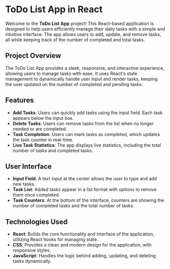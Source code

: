 # ToDo List App in React

Welcome to the **ToDo List App** project! This React-based application is designed to help users efficiently manage their daily tasks with a simple and intuitive interface. The app allows users to add, update, and remove tasks, all while keeping track of the number of completed and total tasks.

## Project Overview

The ToDo List App provides a sleek, responsive, and interactive experience, allowing users to manage tasks with ease. It uses React's state management to dynamically handle user input and render tasks, keeping the user updated on the number of completed and pending tasks.

## Features

- **Add Tasks**: Users can quickly add tasks using the input field. Each task appears below the input box.
- **Delete Tasks**: Users can remove tasks from the list when no longer needed or are completed.
- **Task Completion**: Users can mark tasks as completed, which updates the task counter in real-time.
- **Live Task Statistics**: The app displays live statistics, including the total number of tasks and completed tasks.

## User Interface

- **Input Field**: A text input at the center allows the user to type and add new tasks.
- **Task List**: Added tasks appear in a list format with options to remove them once completed.
- **Task Counters**: At the bottom of the interface, counters are showing the number of completed tasks and the total number of tasks.

## Technologies Used

- **React**: Builds the core functionality and interface of the application, utilizing React hooks for managing state.
- **CSS**: Provides a clean and modern design for the application, with responsive styles.
- **JavaScript**: Handles the logic behind adding, updating, and deleting tasks dynamically.
  
